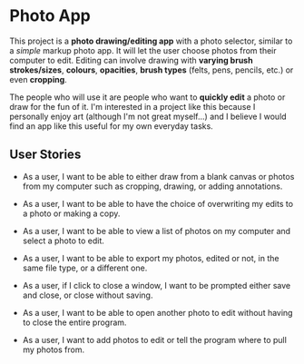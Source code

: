 # Photo App

This project is a **photo drawing/editing app** with a photo selector, 
similar to a *simple* markup photo app. It will let the user choose photos from
their computer to edit. Editing can involve drawing with **varying brush strokes/sizes**,
**colours**, **opacities**, **brush types** (felts, pens, pencils, etc.) 
or even **cropping**.


The people who will use it are people who want to **quickly edit** a photo 
or draw for the fun of it. I'm interested in a project 
like this because I personally enjoy art
(although I'm not great myself...) and I believe I would
find an app like this useful for my own everyday tasks.


## User Stories


- As a user, I want to be able to either draw from a blank canvas
or photos from my computer such as
cropping, drawing, or adding annotations.

- As a user, I want to be able to have the choice of overwriting my 
edits to a photo or making a copy.

- As a user, I want to be able to view a list of photos on my computer and
select a photo to edit.

- As a user, I want to be able to export my photos, edited or not, in the same
file type, or a different one.

- As a user, if I click to close a window, I want to be prompted
either save and close, or close without saving.

- As a user, I want to be able to open another photo to edit
without having to close the entire program.

- As a user, I want to add photos to edit or tell the 
program where to pull my photos from.